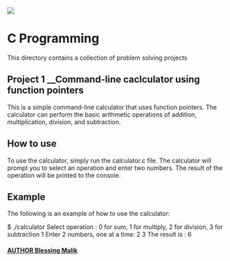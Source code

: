 <img src="https://www.pragimtech.com/wp-content/uploads/2020/03/c-tutorial-for-beginners.png">

# C Programming
This directory contains a collection of problem solving projects

## Project 1 __Command-line caclculator using function pointers
This is a simple command-line calculator that uses function pointers. The calculator can perform the basic arithmetic operations of addition, multiplication, division, and subtraction.

## How to use
To use the calculator, simply run the calculator.c file. The calculator will prompt you to select an operation and enter two numbers. The result of the operation will be printed to the console.

## Example
The following is an example of how to use the calculator:

$ ./calculator
Select operation : 0 for sum, 1 for multiply, 2 for division, 3 for subtraction
1
Enter 2 numbers, one at a time:
2
3
The result is : 6


#### [AUTHOR __Blessing Malik__](https://github.com/chykB)
